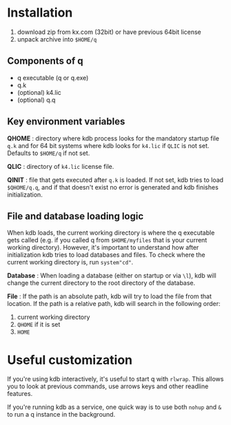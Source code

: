# Installation
1. download zip from kx.com (32bit) or have previous 64bit license
2. unpack archive into `$HOME/q`

## Components of q
- q executable (q or q.exe)
- q.k
- (optional) k4.lic
- (optional) q.q

## Key environment variables
**QHOME**
: directory where kdb process looks for the mandatory startup file `q.k` and for 64 bit systems where kdb looks for `k4.lic` if `QLIC` is not set.  Defaults to `$HOME/q` if not set.

**QLIC**
: directory of `k4.lic` license file.

**QINIT**
: file that gets executed after `q.k` is loaded.  If not set, kdb tries to load `$QHOME/q.q`, and if that doesn't exist no error is generated and kdb finishes initialization.

## File and database loading logic
When kdb loads, the current working directory is where the q executable gets called (e.g. if you called q from `$HOME/myfiles` that is your current working directory).  However, it's important to understand how after initialization kdb tries to load databases and files.  To check where the current working directory is, run `system"cd"`.

**Database**
: When loading a database (either on startup or via `\l`), kdb will change the current directory to the root directory of the database.

**File**
: If the path is an absolute path, kdb will try to load the file from that location.  If the path is a relative path, kdb will search in the following order:

1. current working directory
2. `QHOME` if it is set
3. `HOME`

# Useful customization
If you're using kdb interactively, it's useful to start q with `rlwrap`.  This allows you to look at previous commands, use arrows keys and other readline features.

If you're running kdb as a service, one quick way is to use both `nohup` and `&` to run a q instance in the background.

